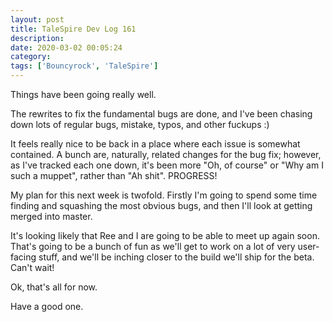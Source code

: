```yaml
---
layout: post
title: TaleSpire Dev Log 161
description:
date: 2020-03-02 00:05:24
category:
tags: ['Bouncyrock', 'TaleSpire']
---
```


Things have been going really well.

The rewrites to fix the fundamental bugs are done, and I've been chasing down lots of regular bugs, mistake, typos, and other fuckups :)

It feels really nice to be back in a place where each issue is somewhat contained. A bunch are, naturally, related changes for the bug fix; however, as I've tracked each one down, it's been more "Oh, of course" or "Why am I such a muppet", rather than "Ah shit". PROGRESS!

My plan for this next week is twofold. Firstly I'm going to spend some time finding and squashing the most obvious bugs, and then I'll look at getting merged into master.

It's looking likely that Ree and I are going to be able to meet up again soon. That's going to be a bunch of fun as we'll get to work on a lot of very user-facing stuff, and we'll be inching closer to the build we'll ship for the beta. Can't wait!

Ok, that's all for now.

Have a good one.
